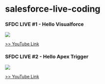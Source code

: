 # salesforce-live-coding
### SFDC LIVE #1 - Hello Visualforce
<img src="http://f.st-hatena.com/images/fotolife/t/tyoshikawa1106/20150731/20150731222156.png?1438348930" />

<a href="https://www.youtube.com/watch?v=ePMVZfFHQ0k">>> YouTube Link</a>
  
### SFDC LIVE #2 - Hello Apex Trigger
<img src="http://f.st-hatena.com/images/fotolife/t/tyoshikawa1106/20150731/20150731222521.png" />

<a href="https://www.youtube.com/watch?v=Vs7rtPSJr_E&index=2">>> YouTube Link</a>
